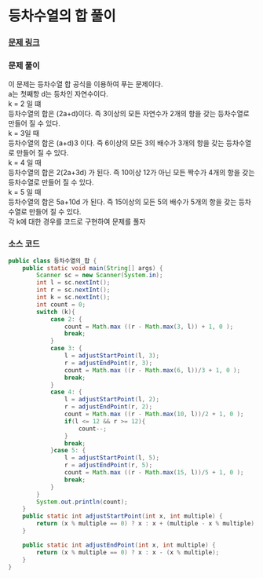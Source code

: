 # 등차수열의 합 풀이

### [문제 링크](https://www.acmicpc.net/problem/1419)


### 문제 풀이
이 문제는 등차수열 합 공식을 이용하여 푸는 문제이다. </br>
a는 첫째항 d는 등차인 자연수이다. </br>
k = 2 일 떄 </br>
등차수열의 합은 (2a+d)이다. 즉 3이상의 모든 자연수가 2개의 항을 갖는 등차수열로 만들어 질 수 있다. </br>
k = 3일 때 </br>
등차수열의 합은 (a+d)3 이다. 즉 6이상의 모든 3의 배수가 3개의 항을 갖는 등차수열로 만들어 질 수 있다.  </br>
k = 4 일 때 </br>
등차수열의 합은 2(2a+3d) 가 된다. 즉 10이상 12가 아닌 모든 짝수가 4개의 항을 갖는 등차수열로 만들어 질 수 있다.</br>
k = 5 일 때 </br>
등차수열의 합은 5a+10d 가 된다. 즉 15이상의 모든 5의 배수가 5개의 항을 갖는 등차수열로 만들어 질 수 있다.</br>
각 k에 대한 경우를 코드로 구현하여 문제를 풀자</br>


### 소스 코드
```java
public class 등차수열의_합 {
    public static void main(String[] args) {
        Scanner sc = new Scanner(System.in);
        int l = sc.nextInt();
        int r = sc.nextInt();
        int k = sc.nextInt();
        int count = 0;
        switch (k){
            case 2: {
                count = Math.max ((r - Math.max(3, l)) + 1, 0 );
                break;
            }
            case 3: {
                l = adjustStartPoint(l, 3);
                r = adjustEndPoint(r, 3);
                count = Math.max ((r - Math.max(6, l))/3 + 1, 0 );
                break;
            }
            case 4: {
                l = adjustStartPoint(l, 2);
                r = adjustEndPoint(r, 2);
                count = Math.max ((r - Math.max(10, l))/2 + 1, 0 );
                if(l <= 12 && r >= 12){
                    count--;
                }
                break;
            }case 5: {
                l = adjustStartPoint(l, 5);
                r = adjustEndPoint(r, 5);
                count = Math.max ((r - Math.max(15, l))/5 + 1, 0 );
                break;
            }
        }
        System.out.println(count);
    }
    public static int adjustStartPoint(int x, int multiple) {
        return (x % multiple == 0) ? x : x + (multiple - x % multiple);
    }

    public static int adjustEndPoint(int x, int multiple) {
        return (x % multiple == 0) ? x : x - (x % multiple);
    }
}

```